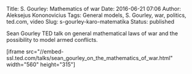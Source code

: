 Title: S. Gourley: Mathematics of war
Date: 2016-06-21 07:06
Author: Aleksejus Kononovicius
Tags: General models, S. Gourley, war, politics, ted.com, video
Slug: s-gourley-karo-matematika
Status: published

Sean Gourley TED talk on general
mathematical laws of war and the possibility to model armed conflicts.

\[iframe
src="//embed-ssl.ted.com/talks/sean\_gourley\_on\_the\_mathematics\_of\_war.html"
width="560" height="315"\]
